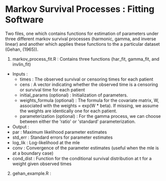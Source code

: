 Markov Survival Processes :  Fitting Software
===============

Two files, one which contains functions for estimation of parameters under three different markov survival processes (harmonic, gamma, and inverse linear) and another which applies these functions to the a particular dataset (Gehan, (1965)).

1.  markov_process_fit.R :  Contains three functions (har_fit, gamma_fit, and invlin_fit)
  * Inputs : 
    * times : The observed survival or censoring times for each patient
    * cens : A vector indicating whether the observed time is a censoring or survival time for each patient
    * initial_params (optional) : Initialization of parameters.
    * weights_formula (optional) : The formula for the covariate matrix, W, associated with the weights = exp(W * beta).  If missing, we assume the weights are identically one for each patient.
    * parameterization (optional) : For the gamma process, we can choose between either the 'ratio' or 'standard' parameterization.
  * Output : 
   * par : Maximum likelihood parameter estimates
   * std_err : Standard errors for parameter estimates
   * log_lik : Log-likelihood at the mle
   * conv : Convergence of the parameter estimates (useful when the mle is at a boundary case)
   * cond_dist : Function for the conditional survival distribution at t for a weight given observed times

2.  gehan_example.R : 

